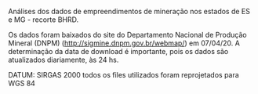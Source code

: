 Análises dos dados de empreendimentos de mineração nos estados de ES e MG - recorte BHRD.

Os dados foram baixados do site do Departamento Nacional de Produção Mineral (DNPM) (http://sigmine.dnpm.gov.br/webmap/) em 07/04/20. A determinação da data de download é importante, pois os dados são atualizados diariamente, às 24 hs.

DATUM: SIRGAS 2000
todos os files utilizados foram reprojetados para WGS 84


